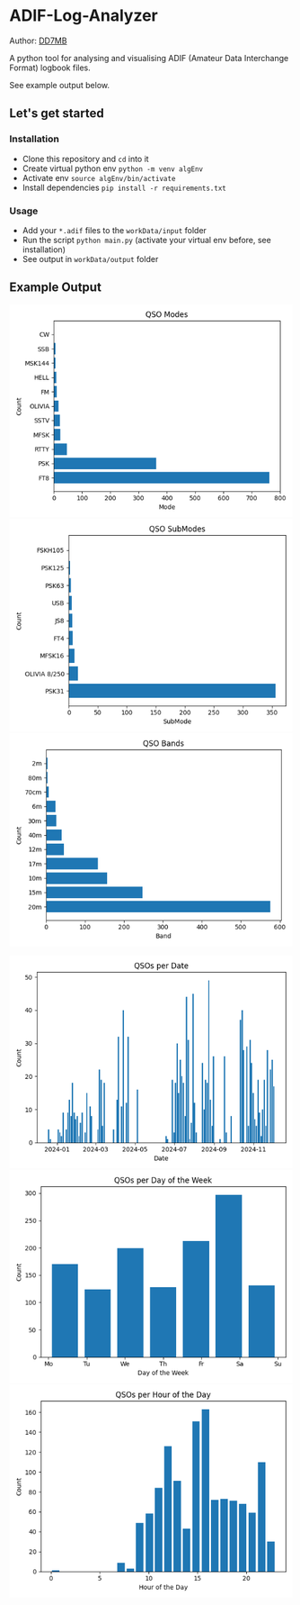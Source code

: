# ADIF-Log-Analyzer

Author: [DD7MB](https://dd7mb.de)

A python tool for analysing and visualising ADIF (Amateur Data Interchange Format) logbook files.

See example output below.

## Let's get started

### Installation

- Clone this repository and `cd` into it
- Create virtual python env `python -m venv algEnv`
- Activate env `source algEnv/bin/activate`
- Install dependencies `pip install -r requirements.txt`

### Usage

- Add your `*.adif` files to the `workData/input` folder
- Run the script `python main.py` (activate your virtual env before, see installation)
- See output in `workData/output` folder

## Example Output

![](workData/output/qsos_modes.png)
![](workData/output/qsos_sub_modes.png)
![](workData/output/qsos_bands.png)

![](workData/output/qsos_per_date.png)
![](workData/output/qsos_per_day_of_week.png)
![](workData/output/qsos_per_hour_of_day.png)